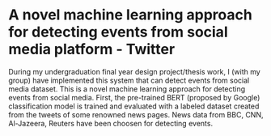 # A novel machine learning approach for detecting events from social media platform - Twitter
During my undergraduation final year design project/thesis work, I (with my group) have implemented this system that can detect events from social media dataset. This is a novel machine learning approach for detecting events from social media.
First, the pre-trained BERT (proposed by Google) classification model is trained and evaluated with a labeled dataset created from the tweets of some renowned news pages. News data from BBC, CNN, Al-Jazeera, Reuters have been choosen for detecting events.
